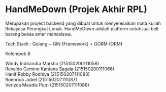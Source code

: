 # HandMeDown (Projek Akhir RPL)

Merupakan project backend yang dibuat untuk menyelesaikan mata kuliah Rekayasa Perangkat Lunak. HandMeDown adalah platform untuk jual beli barang bekas antar mahasiswa.

Tech Stack : Golang + GIN (Framework) + GORM (ORM)

Kelompok 8

Windy Indriandra Marsha         (215150200111058) <br>
Revaldo Gemino Kantana Sagala   (215150200111066) <br>
Hanif Robby Rodhiya             (215150207111083) <br>
Roenrico Jobel                  (215150207111087) <br>
Verizca Maudia Putri            (215150207111088) <br>
